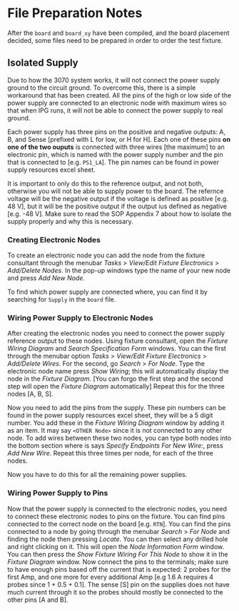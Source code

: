 # File Preparation Notes

After the `board` and `board_xy` have been compiled, and the board placement decided, some files need to be prepared in order to order the test fixture.

## Isolated Supply

Due to how the 3070 system works, it will not connect the power supply ground to the circuit ground. To overcome this, there is a simple workaround that has been created. All the pins of the high or low side of the power supply are connected to an electronic node with maximum wires so that when IPG runs, it will not be able to connect the power supply to real ground.

Each power supply has three pins on the positive and negative outputs: A, B, and Sense [prefixed with L for low, or H for H]. Each one of these pins **on one of the two ouputs** is connected with three wires [the maximum] to an electronic pin, which is named with the power supply number and the pin that is connected to [e.g. `PS1_LA`]. The pin names can be found in power supply resources excel sheet.

It is important to only do this to the reference output, and not both, otherwise you will not be able to supply power to the board. The refernce voltage will be the negative output if the voltage is defined as positive [e.g. 48 V], but it will be the positive output if the output ius defined as negative [e.g. -48 V]. Make sure to read the SOP Appendix 7 about how to isolate the supply properly and why this is necessary.

### Creating Electronic Nodes

To create an electronic node you can add the node from the fixture consultant through the menubar _Tasks_ > _View/Edit Fixture Electronics_ > _Add/Delete Nodes_. In the pop-up windows type the name of your new node and press _Add New Node_.

To find which power supply are connected where, you can find it by searching for `Supply` in the `board` file.

### Wiring Power Supply to Electronic Nodes

After creating the electronic nodes you need to connect the power supply reference output to these nodes. Using fixture consultant, open the _Fixture Wiring Diagram_ and _Search Specification Form_ windows. You can the first through the menubar option _Tasks_ > _View/Edit Fixture Electronics_ > _Add/Delete Wires_. For the second, go _Search_ > _For Node_. Type the electronic node name press _Show Wiring_; this will automatically display the node in the _Fixture Diagram_. [You can forgo the first step and the second step will open the _Fixture Diagram_ automatically] Repeat this for the three nodes [A, B, S].

Now you need to add the pins from the supply. These pin numbers can be found in the power supply resources excel sheet, they will be a 5 digit number. You add these in the _Fixture Wiring Diagram_ window by adding it as an item. It may say `<OTHER Node>` since it is not connected to any other node. To add wires between these two nodes, you can type both nodes into the bottom section where is says _Specify Endpoints For New Wire:_, press _Add New Wire_. Repeat this three times per node, for each of the three nodes.

Now you have to do this for all the remaining power supplies.

### Wiring Power Supply to Pins

Now that the power supply is connected to the electronic nodes, you need to connect these electronic nodes to pins on the fixture. You can find pins connected to the correct node on the board [e.g. `RTN`]. You can find the pins connected to a node by going through the menubar _Search_ > _For Node_ and finding the node then pressing _Locate_. You can then select any drilled hole and right clicking on it. This will open the _Node Information Form_ window. You can then press the _Show Fixture Wiring For This Node_ to show it in the _Fixture Diagram_ window. Now connect the pins to the terminals; make sure to have enough pins based off the current that is expected: 2 probes for the first Amp, and one more for every additional Amp [e.g 1.6 A requires 4 probes since 1 + 0.5 + 0.1]. The sense [S] pin on the supplies does not have much current through it so the probes should mostly be connected to the other pins [A and B].